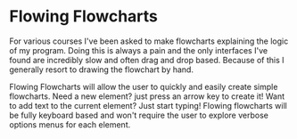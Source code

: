 # Flowing Flowcharts

For various courses I've been asked to make flowcharts explaining the logic of my program. Doing this is always a pain and the only interfaces I've found are incredibly slow and often drag and drop based. Because of this I generally resort to drawing the flowchart by hand.

Flowing Flowcharts will allow the user to quickly and easily create simple flowcharts. Need a new element? just press an arrow key to create it! Want to add text to the current element? Just start typing! Flowing flowcharts will be fully keyboard based and won't require the user to explore verbose options menus for each element.